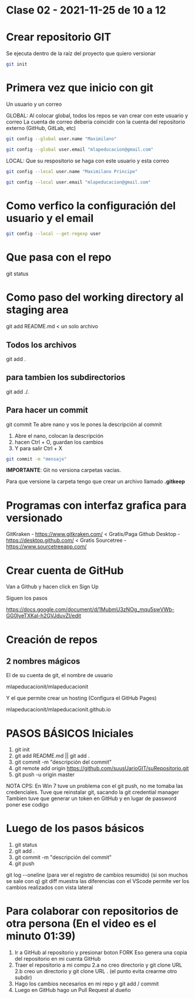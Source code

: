 #  Clase 02 - 2021-11-25 de 10 a 12

# Crear repositorio GIT
Se ejecuta dentro de la raíz del proyecto que quiero versionar

```bash
git init
```
# Primera vez que inicio con git

Un usuario y un correo

GLOBAL: Al colocar global, todos los repos se van crear con este usuario y correo
La cuenta de correo deberia coincidir con la cuenta del repositorio externo (GitHub, GitLab, etc)

```bash
git config --global user.name "Maximilano" 
```

```bash
git config --global user.email "mlapeducacion@gmail.com" 
```

LOCAL: Que su respositorio se haga con este usuario y esta correo

```bash
git config --local user.name "Maximilano Principe" 
```

```bash
git config --local user.email "mlapeducacion@gmail.com" 
```

# Como verfico la configuración del usuario y el email

```bash
git config --local --get-regexp user
```

# Que pasa con el repo

git status

# Como paso del working directory al staging area

git add README.md < un solo archivo

## Todos los archivos

git add .

## para tambien los subdirectorios

git add ./. 

## Para hacer un commit 

git commit 
Te abre nano y vos le pones la descripción al commit
1. Abre el nano, colocan la descripción
2. hacen Ctrl + O, guardan los cambios
3. Y para salir Ctrl + X

```bash
git commit -m "mensaje"
```

**IMPORTANTE**: Git no versiona carpetas vacias.

Para que versione la carpeta tengo que crear un archivo llamado **.gitkeep**

# Programas con interfaz grafica para versionado

GitKraken - https://www.gitkraken.com/ < Gratis/Paga
Github Desktop - https://desktop.github.com/ < Gratis
Sourcetree - https://www.sourcetreeapp.com/

# Crear cuenta de GitHub

Van a Github y hacen click en Sign Up

Siguen los pasos

https://docs.google.com/document/d/1MubmU3zNOg_mqu5swVWb-GG0lyeTXKal-h2GVJduvZI/edit

# Creación de repos

## 2 nombres mágicos

El de su cuenta de git, el nombre de usuario

mlapeducacionit/mlapeducacionit

Y el que permite crear un hosting (Configura el GitHub Pages)

mlapeducacionit/mlapeducacionit.github.io

# PASOS BÁSICOS Iniciales

1. git init
2. git add README.md || git add .
3. git commit -m "descripción del commit"
4. git remote add origin https://github.com/suusUarioGIT/suRepositorio.git
5. git push -u origin master

NOTA CPS: En Win 7 tuve un problema con el git push, no me tomaba las credenciales. 
            Tuve que reinstalar git, sacando la git credential manager
            Tambien tuve que generar un token en GitHub y en lugar de password poner ese codigo

# Luego de los pasos básicos

1. git status
2. git add .
3. git commit -m "descripción del commit"
4. git push

git log --oneline (para ver el registro de cambios resumido) (si son muchos se sale con q)
git diff muestra las diferencias con el VScode permite ver los cambios realizados con vista lateral

# Para colaborar con repositorios de otra persona (En el video es el minuto 01:39)

1. Ir a GitHub al repositorio y presionar boton FORK
    Eso genera una copia del repositorio en mi cuenta GitHub
2. Traer el repositorio a mi compu
    2.a no creo directorio y git clone URL
    2.b creo un directorio y  git clone URL . (el punto evita crearme otro subdir)
3. Hago los cambios necesarios en mi repo y git add / commit
4. Luego en GitHub hago un Pull Request al dueño
